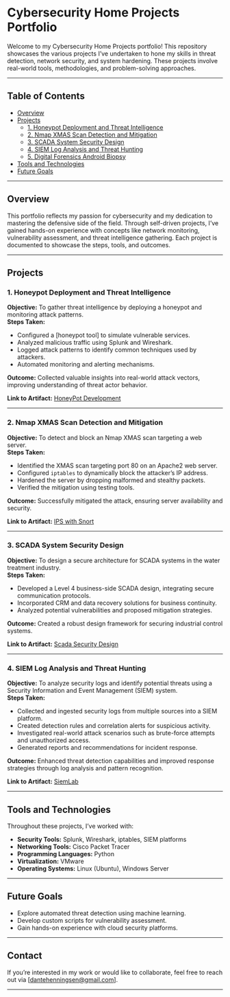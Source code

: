 # Cybersecurity Home Projects Portfolio

Welcome to my Cybersecurity Home Projects portfolio! This repository showcases the various projects I’ve undertaken to hone my skills in threat detection, network security, and system hardening. These projects involve real-world tools, methodologies, and problem-solving approaches.

---

## Table of Contents
- [Overview](#overview)
- [Projects](#projects)
  - [1. Honeypot Deployment and Threat Intelligence](#1-honeypot-deployment-and-threat-intelligence)
  - [2. Nmap XMAS Scan Detection and Mitigation](#2-nmap-xmas-scan-detection-and-mitigation)
  - [3. SCADA System Security Design](#3-scada-system-security-design)
  - [4. SIEM Log Analysis and Threat Hunting](#4-siem-log-analysis-and-threat-hunting)
  - [5. Digital Forensics Android Biopsy]()
- [Tools and Technologies](#tools-and-technologies)
- [Future Goals](#future-goals)

---

## Overview

This portfolio reflects my passion for cybersecurity and my dedication to mastering the defensive side of the field. Through self-driven projects, I’ve gained hands-on experience with concepts like network monitoring, vulnerability assessment, and threat intelligence gathering. Each project is documented to showcase the steps, tools, and outcomes.

---

## Projects

### 1. Honeypot Deployment and Threat Intelligence

**Objective:** To gather threat intelligence by deploying a honeypot and monitoring attack patterns.  
**Steps Taken:**
- Configured a [honeypot tool] to simulate vulnerable services.
- Analyzed malicious traffic using Splunk and Wireshark.
- Logged attack patterns to identify common techniques used by attackers.
- Automated monitoring and alerting mechanisms.

**Outcome:** Collected valuable insights into real-world attack vectors, improving understanding of threat actor behavior.

**Link to Artifact:** [HoneyPot Development](https://github.com/VernonXTA/Simple-SSH-HoneyPot)

---

### 2. Nmap XMAS Scan Detection and Mitigation

**Objective:** To detect and block an Nmap XMAS scan targeting a web server.  
**Steps Taken:**
- Identified the XMAS scan targeting port 80 on an Apache2 web server.
- Configured `iptables` to dynamically block the attacker’s IP address.
- Hardened the server by dropping malformed and stealthy packets.
- Verified the mitigation using testing tools.

**Outcome:** Successfully mitigated the attack, ensuring server availability and security.

**Link to Artifact:** [IPS with Snort](https://github.com/VernonXTA/UbuntuIDS)

---

### 3. SCADA System Security Design

**Objective:** To design a secure architecture for SCADA systems in the water treatment industry.  
**Steps Taken:**
- Developed a Level 4 business-side SCADA design, integrating secure communication protocols.
- Incorporated CRM and data recovery solutions for business continuity.
- Analyzed potential vulnerabilities and proposed mitigation strategies.

**Outcome:** Created a robust design framework for securing industrial control systems.

**Link to Artifact:** [Scada Security Design](https://github.com/VernonXTA/SCADA-System-Security-Design)

---

### 4. SIEM Log Analysis and Threat Hunting

**Objective:** To analyze security logs and identify potential threats using a Security Information and Event Management (SIEM) system.  
**Steps Taken:**
- Collected and ingested security logs from multiple sources into a SIEM platform.
- Created detection rules and correlation alerts for suspicious activity.
- Investigated real-world attack scenarios such as brute-force attempts and unauthorized access.
- Generated reports and recommendations for incident response.

**Outcome:** Enhanced threat detection capabilities and improved response strategies through log analysis and pattern recognition.

**Link to Artifact:** [SiemLab](https://github.com/VernonXTA/SIEM-Lab)

---

## Tools and Technologies

Throughout these projects, I’ve worked with:
- **Security Tools:** Splunk, Wireshark, iptables, SIEM platforms
- **Networking Tools:** Cisco Packet Tracer
- **Programming Languages:** Python
- **Virtualization:** VMware
- **Operating Systems:** Linux (Ubuntu), Windows Server

---

## Future Goals

- Explore automated threat detection using machine learning.
- Develop custom scripts for vulnerability assessment.
- Gain hands-on experience with cloud security platforms.

---

## Contact

If you’re interested in my work or would like to collaborate, feel free to reach out via [dantehenningsen@gmail.com].

---
